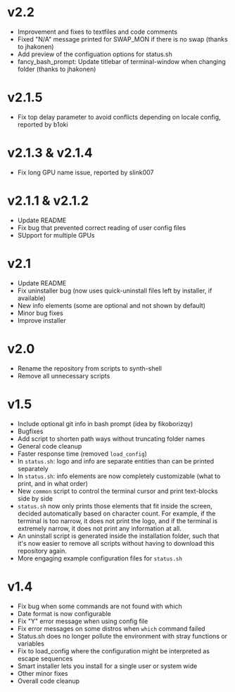 <!--------------------------------------+-------------------------------------->
#                                     v2.2
<!--------------------------------------+-------------------------------------->

- Improvement and fixes to textfiles and code comments
- Fixed "N/A" message printed for SWAP_MON if there is no swap (thanks to jhakonen)
- Add preview of the configuation options for status.sh
- fancy_bash_prompt: Update titlebar of terminal-window when changing folder (thanks to jhakonen)






<!--------------------------------------+-------------------------------------->
#                                    v2.1.5
<!--------------------------------------+-------------------------------------->

- Fix top delay parameter to avoid conflicts depending on locale config,
  reported by b1oki






<!--------------------------------------+-------------------------------------->
#                                v2.1.3 & v2.1.4
<!--------------------------------------+-------------------------------------->

- Fix long GPU name issue, reported by slink007






<!--------------------------------------+-------------------------------------->
#                                v2.1.1 & v2.1.2
<!--------------------------------------+-------------------------------------->

- Update README
- Fix bug that prevented correct reading of user config files
- SUpport for multiple GPUs






<!--------------------------------------+-------------------------------------->
#                                      v2.1
<!--------------------------------------+-------------------------------------->

- Update README
- Fix uninstaller bug (now uses quick-uninstall files left by installer, if available)
- New info elements (some are optional and not shown by default)
- Minor bug fixes
- Improve installer






<!--------------------------------------+-------------------------------------->
#                                      v2.0
<!--------------------------------------+-------------------------------------->

- Rename the repository from scripts to synth-shell
- Remove all unnecessary scripts






<!--------------------------------------+-------------------------------------->
#                                      v1.5
<!--------------------------------------+-------------------------------------->

- Include optional git info in bash prompt (idea by fikoborizqy)
- Bugfixes
- Add script to shorten path ways without truncating folder names
- General code cleanup
- Faster response time (removed `load_config`)
- In `status.sh`: logo and info are separate entities than can be printed separately
- In `status.sh`: info elements are now completely customizable (what to print, and in what order)
- New `common` script to control the terminal cursor and print text-blocks side by side
- `status.sh` now only prints those elements that fit inside the screen, decided automatically based on character count. For example, if the terminal is too narrow, it does not print the logo, and if the terminal is extremely narrow, it does not print any information at all.
- An uninstall script is generated inside the installation folder, such that it's now easier to remove all scripts without having to download this repository again.
- More engaging example configuration files for `status.sh`






<!--------------------------------------+-------------------------------------->
#                                      v1.4
<!--------------------------------------+-------------------------------------->

- Fix bug when some commands are not found with which
- Date format is now configurable
- Fix "Y" error message when using config file
- Fix error messages on some distros when `which` command failed
- Status.sh does no longer pollute the environment with stray functions or variables
- Fix to load_config where the configuration might be interpreted as escape sequences
- Smart installer lets you install for a single user or system wide
- Other minor fixes
- Overall code cleanup




